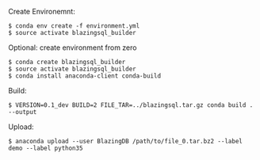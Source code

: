 Create Environemnt:
```
$ conda env create -f environment.yml
$ source activate blazingsql_builder
```
Optional: create environment from zero
```
$ conda create blazingsql_builder
$ source activate blazingsql_builder
$ conda install anaconda-client conda-build
```

Build:
```
$ VERSION=0.1_dev BUILD=2 FILE_TAR=../blazingsql.tar.gz conda build . --output
```

Upload:
```
$ anaconda upload --user BlazingDB /path/to/file_0.tar.bz2 --label demo --label python35

```
